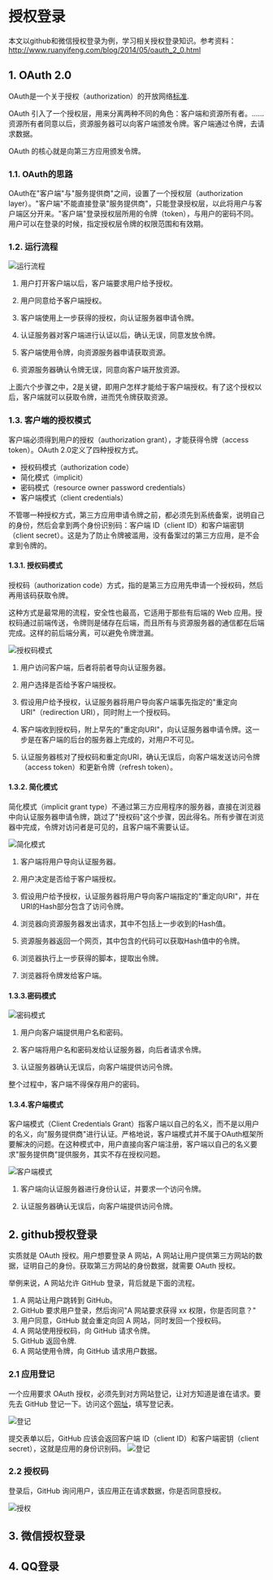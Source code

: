 # 授权登录

本文以github和微信授权登录为例，学习相关授权登录知识。参考资料：http://www.ruanyifeng.com/blog/2014/05/oauth_2_0.html 

## 1. OAuth 2.0

OAuth是一个关于授权（authorization）的开放网络[标准](http://www.rfcreader.com/#rfc6749).  

OAuth 引入了一个授权层，用来分离两种不同的角色：客户端和资源所有者。......资源所有者同意以后，资源服务器可以向客户端颁发令牌。客户端通过令牌，去请求数据。  

OAuth 的核心就是向第三方应用颁发令牌。


### 1.1. OAuth的思路

OAuth在"客户端"与"服务提供商"之间，设置了一个授权层（authorization layer）。"客户端"不能直接登录"服务提供商"，只能登录授权层，以此将用户与客户端区分开来。"客户端"登录授权层所用的令牌（token），与用户的密码不同。用户可以在登录的时候，指定授权层令牌的权限范围和有效期。

### 1.2. 运行流程

![运行流程](/images/OAuth_2.png)

1. 用户打开客户端以后，客户端要求用户给予授权。

2. 用户同意给予客户端授权。

3. 客户端使用上一步获得的授权，向认证服务器申请令牌。

4. 认证服务器对客户端进行认证以后，确认无误，同意发放令牌。

5. 客户端使用令牌，向资源服务器申请获取资源。

6. 资源服务器确认令牌无误，同意向客户端开放资源。

上面六个步骤之中，2是关键，即用户怎样才能给于客户端授权。有了这个授权以后，客户端就可以获取令牌，进而凭令牌获取资源。

### 1.3. 客户端的授权模式

客户端必须得到用户的授权（authorization grant），才能获得令牌（access token）。OAuth 2.0定义了四种授权方式。

- 授权码模式（authorization code）
- 简化模式（implicit）
- 密码模式（resource owner password credentials）
- 客户端模式（client credentials）  

不管哪一种授权方式，第三方应用申请令牌之前，都必须先到系统备案，说明自己的身份，然后会拿到两个身份识别码：客户端 ID（client ID）和客户端密钥（client secret）。这是为了防止令牌被滥用，没有备案过的第三方应用，是不会拿到令牌的。

#### 1.3.1. 授权码模式

授权码（authorization code）方式，指的是第三方应用先申请一个授权码，然后再用该码获取令牌。  

这种方式是最常用的流程，安全性也最高，它适用于那些有后端的 Web 应用。授权码通过前端传送，令牌则是储存在后端，而且所有与资源服务器的通信都在后端完成。这样的前后端分离，可以避免令牌泄漏。  

![授权码模式](/images/auth_1.png)

1. 用户访问客户端，后者将前者导向认证服务器。

2. 用户选择是否给予客户端授权。

3. 假设用户给予授权，认证服务器将用户导向客户端事先指定的"重定向URI"（redirection URI），同时附上一个授权码。

4. 客户端收到授权码，附上早先的"重定向URI"，向认证服务器申请令牌。这一步是在客户端的后台的服务器上完成的，对用户不可见。

5. 认证服务器核对了授权码和重定向URI，确认无误后，向客户端发送访问令牌（access token）和更新令牌（refresh token）。

#### 1.3.2. 简化模式

简化模式（implicit grant type）不通过第三方应用程序的服务器，直接在浏览器中向认证服务器申请令牌，跳过了"授权码"这个步骤，因此得名。所有步骤在浏览器中完成，令牌对访问者是可见的，且客户端不需要认证。

![简化模式](/images/auth_2.png)

1. 客户端将用户导向认证服务器。

2. 用户决定是否给于客户端授权。

3. 假设用户给予授权，认证服务器将用户导向客户端指定的"重定向URI"，并在URI的Hash部分包含了访问令牌。

4. 浏览器向资源服务器发出请求，其中不包括上一步收到的Hash值。

5. 资源服务器返回一个网页，其中包含的代码可以获取Hash值中的令牌。

6. 浏览器执行上一步获得的脚本，提取出令牌。

7. 浏览器将令牌发给客户端。

#### 1.3.3.密码模式

![密码模式](/images/auth_3.png)

1. 用户向客户端提供用户名和密码。

2. 客户端将用户名和密码发给认证服务器，向后者请求令牌。

3. 认证服务器确认无误后，向客户端提供访问令牌。  

整个过程中，客户端不得保存用户的密码。

#### 1.3.4.客户端模式

客户端模式（Client Credentials Grant）指客户端以自己的名义，而不是以用户的名义，向"服务提供商"进行认证。严格地说，客户端模式并不属于OAuth框架所要解决的问题。在这种模式中，用户直接向客户端注册，客户端以自己的名义要求"服务提供商"提供服务，其实不存在授权问题。

![客户端模式](/images/auth_4.png)

1. 客户端向认证服务器进行身份认证，并要求一个访问令牌。

2. 认证服务器确认无误后，向客户端提供访问令牌。


## 2. github授权登录

实质就是 OAuth 授权。用户想要登录 A 网站，A 网站让用户提供第三方网站的数据，证明自己的身份。获取第三方网站的身份数据，就需要 OAuth 授权。  

举例来说，A 网站允许 GitHub 登录，背后就是下面的流程。  

1. A 网站让用户跳转到 GitHub。
2. GitHub 要求用户登录，然后询问"A 网站要求获得 xx 权限，你是否同意？"
3. 用户同意，GitHub 就会重定向回 A 网站，同时发回一个授权码。
4. A 网站使用授权码，向 GitHub 请求令牌。
5. GitHub 返回令牌.
6. A 网站使用令牌，向 GitHub 请求用户数据。

### 2.1 应用登记

一个应用要求 OAuth 授权，必须先到对方网站登记，让对方知道是谁在请求。要先去 GitHub 登记一下。访问这个[网址](https://github.com/settings/applications/new)，填写登记表。

![登记](/images/github_1.png)

提交表单以后，GitHub 应该会返回客户端 ID（client ID）和客户端密钥（client secret），这就是应用的身份识别码。 
![登记](/images/github_2.png)

### 2.2  授权码

登录后，GitHub 询问用户，该应用正在请求数据，你是否同意授权。  

![授权](/images/github_3.png)


## 3. 微信授权登录


## 4. QQ登录


